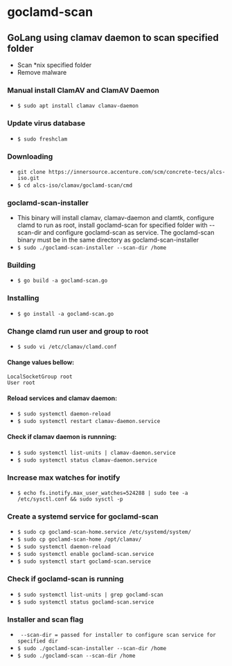 # goclamd-scan

## GoLang using clamav daemon to scan specified folder

* Scan *nix specified folder
* Remove malware

### Manual install ClamAV and ClamAV Daemon

* `$ sudo apt install clamav clamav-daemon`

### Update virus database

* `$ sudo freshclam`

### Downloading

* `git clone https://innersource.accenture.com/scm/concrete-tecs/alcs-iso.git`
* `$ cd alcs-iso/clamav/goclamd-scan/cmd`

### goclamd-scan-installer

* This binary will install clamav, clamav-daemon and clamtk, configure clamd to run as root, install goclamd-scan for specified folder with --scan-dir and configure goclamd-scan as service. The goclamd-scan binary must be in the same directory as goclamd-scan-installer
* `$ sudo ./goclamd-scan-installer --scan-dir /home`

### Building

* `$ go build -a goclamd-scan.go`

### Installing

* `$ go install -a goclamd-scan.go`

### Change clamd run user and group to root

* `$ sudo vi /etc/clamav/clamd.conf`

#### Change values bellow:

```
LocalSocketGroup root
User root
```

#### Reload services and clamav daemon:

* `$ sudo systemctl daemon-reload`
* `$ sudo systemctl restart clamav-daemon.service`

#### Check if clamav daemon is runnning:

* `$ sudo systemctl list-units | clamav-daemon.service`
* `$ sudo systemctl status clamav-daemon.service`

### Increase max watches for inotify

* `$ echo fs.inotify.max_user_watches=524288 | sudo tee -a /etc/sysctl.conf && sudo sysctl -p`

### Create a systemd service for goclamd-scan

* `$ sudo cp goclamd-scan-home.service /etc/systemd/system/`
* `$ sudo cp goclamd-scan-home /opt/clamav/`
* `$ sudo systemctl daemon-reload`
* `$ sudo systemctl enable goclamd-scan.service`
* `$ sudo systemctl start goclamd-scan.service`


### Check if goclamd-scan is running

* `$ sudo systemctl list-units | grep goclamd-scan`
* `$ sudo systemctl status goclamd-scan.service`

### Installer and scan flag

* ` --scan-dir = passed for installer to configure scan service for specified dir`
* `$ sudo ./goclamd-scan-installer --scan-dir /home`
* `$ sudo ./goclamd-scan --scan-dir /home`